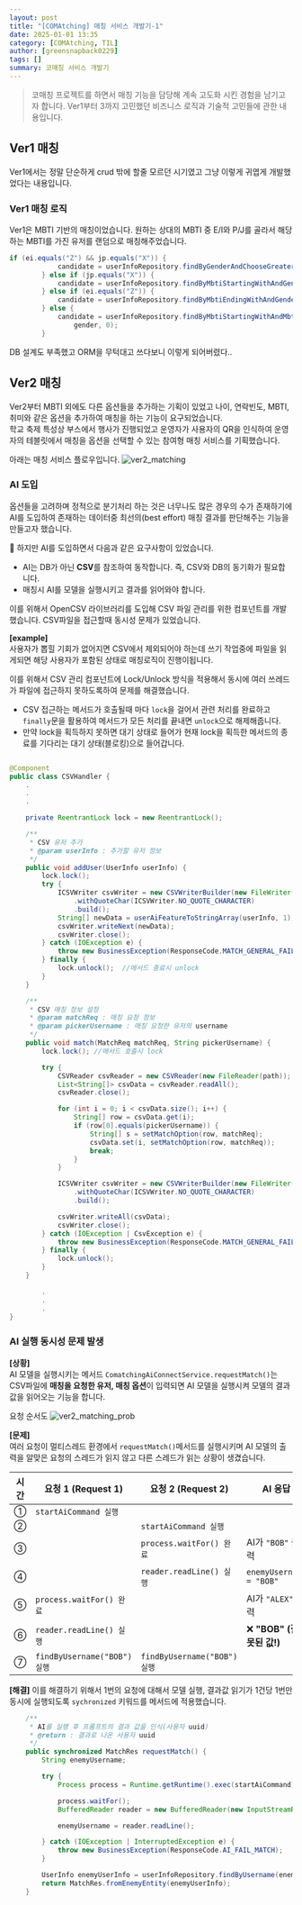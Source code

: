 ```yaml
---
layout: post
title: "[COMAtching] 매칭 서비스 개발기-1"
date: 2025-01-01 13:35
category: [COMAtching, TIL]
author: [greensnapback0229]
tags: []
summary: 코매칭 서비스 개발기
---
```


> 코매칭 프로젝트를 하면서 매칭 기능을 담당해 계속 고도화 시킨 경험을 남기고자 합니다.
> Ver1부터 3까지 고민했던 비즈니스 로직과 기술적 고민들에 관한 내용입니다.

## Ver1 매칭

Ver1에서는 정말 단순하게 crud 밖에 할줄 모르던 시기였고 그냥 이렇게 귀엽게 개발했었다는 내용입니다.

### Ver1 매칭 로직

Ver1은 MBTI 기반의 매칭이었습니다. 원하는 상대의 MBTI 중 E/I와 P/J를 골라서 해당하는 MBTI를 가진 유저를 랜덤으로 매칭해주었습니다.

```java
if (ei.equals("Z") && jp.equals("X")) {
			candidate = userInfoRepository.findByGenderAndChooseGreaterThan(gender, 0);
		} else if (jp.equals("X")) {
			candidate = userInfoRepository.findByMbtiStartingWithAndGenderAndChooseGreaterThan(ei, gender, 0);
		} else if (ei.equals("Z")) {
			candidate = userInfoRepository.findByMbtiEndingWithAndGenderAndChooseGreaterThan(jp, gender, 0);
		} else {
			candidate = userInfoRepository.findByMbtiStartingWithAndMbtiEndingWithAndGenderAndChooseGreaterThan(ei, jp,
				gender, 0);
		}
```

DB 설계도 부족했고 ORM을 무턱대고 쓰다보니 이렇게 되어버렸다..

## Ver2 매칭

Ver2부터 MBTI 외에도 다른 옵션들을 추가하는 기획이 있었고 나이, 연락빈도, MBTI, 취미와 같은 옵션을 추가하여 매칭을 하는 기능이 요구되었습니다.  
학교 축제 특성상 부스에서 행사가 진행되었고 운영자가 사용자의 QR을 인식하여 운영자의 테블릿에서 매칭을 옵션을 선택할 수 있는 참여형 매칭 서비스를 기획했습니다.

아래는 매칭 서비스 플로우입니다.
![ver2_matching](/assets/comatching_2_matching_sequence_diagram.svg)

### AI 도입

옵션들을 고려하며 정적으로 분기처리 하는 것은 너무나도 많은 경우의 수가 존재하기에 AI를 도입하여 존재하는 데이터중 최선의(best effort) 매칭 결과를 판단해주는 기능을 만들고자 했습니다.

🧐 하지만 AI를 도입하면서 다음과 같은 요구사항이 있었습니다.

- AI는 DB가 아닌 **CSV**를 참조하여 동작합니다. 즉, CSV와 DB의 동기화가 필요합니다.
- 매칭시 AI를 모델을 실행시키고 결과를 읽어와야 합니다.

이를 위해서 OpenCSV 라이브러리를 도입해 CSV 파일 관리를 위한 컴포넌트를 개발했습니다.
CSV파일을 접근할때 동시성 문제가 있었습니다.

**[example]**  
사용자가 뽑힐 기회가 없어지면 CSV에서 제외되어야 하는데 쓰기 작업중에 파일을 읽게되면 해당 사용자가 포함된 상태로 매칭로직이 진행이됩니다.

이를 위해서 CSV 관리 컴포넌트에 Lock/Unlock 방식을 적용해서 동시에 여러 쓰레드가 파일에 접근하지 못하도록하여 문제를 해결했습니다.

- CSV 접근하는 메서드가 호출될때 마다 `lock`을 걸어서 관련 처리를 완료하고 `finally`문을 활용하여 메서드가 모든 처리를 끝내면 `unlock`으로 해제해줍니다.
- 만약 lock을 획득하지 못하면 대기 상태로 들어가 현재 lock을 획득한 메서드의 종료를 기다리는 대기 상태(블로킹)으로 들어갑니다.

```java

@Component
public class CSVHandler {
	.
	.
	.

	private ReentrantLock lock = new ReentrantLock();

	/**
	 * CSV 유저 추가
	 * @param userInfo : 추가할 유저 정보
	 */
	public void addUser(UserInfo userInfo) {
		lock.lock();
		try {
			ICSVWriter csvWriter = new CSVWriterBuilder(new FileWriter(path, true))
				.withQuoteChar(ICSVWriter.NO_QUOTE_CHARACTER)
				.build();
			String[] newData = userAiFeatureToStringArray(userInfo, 1);
			csvWriter.writeNext(newData);
			csvWriter.close();
		} catch (IOException e) {
			throw new BusinessException(ResponseCode.MATCH_GENERAL_FAIL);
		} finally {
			lock.unlock();	//메서드 종료시 unlock
		}
	}

	/**
	 * CSV 매칭 정보 설정
	 * @param matchReq : 매칭 요청 정보
	 * @param pickerUsername : 매칭 요청한 유저의 username
	 */
	public void match(MatchReq matchReq, String pickerUsername) {
		lock.lock(); //메서드 호출시 lock

		try {
			CSVReader csvReader = new CSVReader(new FileReader(path));
			List<String[]> csvData = csvReader.readAll();
			csvReader.close();

			for (int i = 0; i < csvData.size(); i++) {
				String[] row = csvData.get(i);
				if (row[0].equals(pickerUsername)) {
					String[] s = setMatchOption(row, matchReq);
					csvData.set(i, setMatchOption(row, matchReq));
					break;
				}
			}

			ICSVWriter csvWriter = new CSVWriterBuilder(new FileWriter(path))
				.withQuoteChar(ICSVWriter.NO_QUOTE_CHARACTER)
				.build();

			csvWriter.writeAll(csvData);
			csvWriter.close();
		} catch (IOException | CsvException e) {
			throw new BusinessException(ResponseCode.MATCH_GENERAL_FAIL);
		} finally {
			lock.unlock();
		}
	}

		.
		.
		.
}
```

### AI 실행 동시성 문제 발생

**[상황]**  
AI 모델을 실행시키는 메서드 `ComatchingAiConnectService.requestMatch()`는 CSV파일에 **매칭을 요청한 유저, 매칭 옵션**이 입력되면 AI 모델을 실행시켜 모델의 결과값을 읽어오는 기능을 합니다.

요청 순서도
![ver2_matching_prob](/assets/comatching2_csv_prob.png)

**[문제]**  
여러 요청이 멀티스레드 환경에서 `requestMatch()`메서드를 실행시키며 AI 모델의 출력을 알맞은 요청의 스레드가 읽지 않고 다른 스레드가 읽는 상황이 생겼습니다.

| 시간 | 요청 1 (Request 1)           | 요청 2 (Request 2)           | AI 응답                   |
| ---- | ---------------------------- | ---------------------------- | ------------------------- |
| ①    | `startAiCommand 실행`        |                              |                           |
| ②    |                              | `startAiCommand 실행`        |                           |
| ③    |                              | `process.waitFor() 완료`     | AI가 `"BOB"` 출력         |
| ④    |                              | `reader.readLine() 실행`     | `enemyUsername = "BOB"`   |
| ⑤    | `process.waitFor() 완료`     |                              | AI가 `"ALEX"` 출력        |
| ⑥    | `reader.readLine() 실행`     |                              | ❌ **"BOB" (잘못된 값!)** |
| ⑦    | `findByUsername("BOB") 실행` | `findByUsername("BOB") 실행` |                           |

**[해결]**
이를 해결하기 위해서 1번의 요청에 대해서 모델 실행, 결과값 읽기가 1건당 1번만 동시에 실행되도록 `sychronized` 키워드를 메서드에 적용했습니다.

```java
	/**
	 * AI를 실행 후 프롬프트의 결과 값을 인식(사용자 uuid)
	 * @return : 결과로 나온 사용자 uuid
	 */
	public synchronized MatchRes requestMatch() {
		String enemyUsername;

		try {
			Process process = Runtime.getRuntime().exec(startAiCommand);

			process.waitFor();
			BufferedReader reader = new BufferedReader(new InputStreamReader(process.getInputStream()));

			enemyUsername = reader.readLine();

		} catch (IOException | InterruptedException e) {
			throw new BusinessException(ResponseCode.AI_FAIL_MATCH);
		}

		UserInfo enemyUserInfo = userInfoRepository.findByUsername(enemyUsername);
		return MatchRes.fromEnemyEntity(enemyUserInfo);
	}
```
